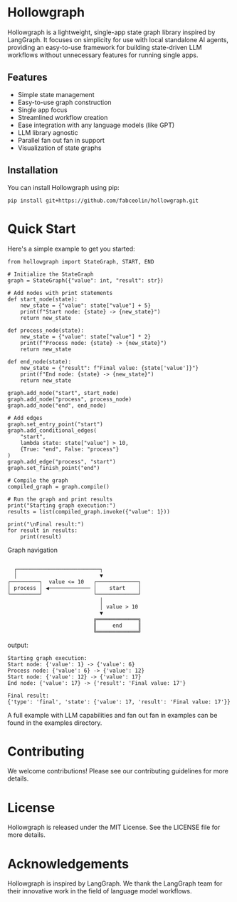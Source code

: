 # Hollowgraph

Hollowgraph is a lightweight, single-app state graph library inspired by LangGraph. It focuses on simplicity for use with local standalone AI agents, providing an easy-to-use framework for building state-driven LLM workflows without unnecessary features for running single apps.

## Features

- Simple state management
- Easy-to-use graph construction
- Single app focus
- Streamlined workflow creation
- Ease integration with any language models (like GPT)
- LLM library agnostic
- Parallel fan out fan in support
- Visualization of state graphs

## Installation

You can install Hollowgraph using pip:

```
pip install git+https://github.com/fabceolin/hollowgraph.git
```

# Quick Start
Here's a simple example to get you started:

```
from hollowgraph import StateGraph, START, END

# Initialize the StateGraph
graph = StateGraph({"value": int, "result": str})

# Add nodes with print statements
def start_node(state):
    new_state = {"value": state["value"] + 5}
    print(f"Start node: {state} -> {new_state}")
    return new_state

def process_node(state):
    new_state = {"value": state["value"] * 2}
    print(f"Process node: {state} -> {new_state}")
    return new_state

def end_node(state):
    new_state = {"result": f"Final value: {state['value']}"}
    print(f"End node: {state} -> {new_state}")
    return new_state

graph.add_node("start", start_node)
graph.add_node("process", process_node)
graph.add_node("end", end_node)

# Add edges
graph.set_entry_point("start")
graph.add_conditional_edges(
    "start",
    lambda state: state["value"] > 10,
    {True: "end", False: "process"}
)
graph.add_edge("process", "start")
graph.set_finish_point("end")

# Compile the graph
compiled_graph = graph.compile()

# Run the graph and print results
print("Starting graph execution:")
results = list(compiled_graph.invoke({"value": 1}))

print("\nFinal result:")
for result in results:
    print(result)
```

Graph navigation
```

  ┌──────────────────────────┐
  │                          ▼
┌─────────┐  value <= 10   ┌─────────────┐
│ process │ ◀───────────── │    start    │
└─────────┘                └─────────────┘
                             │
                             │ value > 10
                             ▼
                           ╔═════════════╗
                           ║     end     ║
                           ╚═════════════╝

```
output:
```
Starting graph execution:
Start node: {'value': 1} -> {'value': 6}
Process node: {'value': 6} -> {'value': 12}
Start node: {'value': 12} -> {'value': 17}
End node: {'value': 17} -> {'result': 'Final value: 17'}

Final result:
{'type': 'final', 'state': {'value': 17, 'result': 'Final value: 17'}}
```

A full example with LLM capabilities and fan out fan in examples can be found in the examples directory.

# Contributing
We welcome contributions! Please see our contributing guidelines for more details.

# License
Hollowgraph is released under the MIT License. See the LICENSE file for more details.

# Acknowledgements
Hollowgraph is inspired by LangGraph. We thank the LangGraph team for their innovative work in the field of language model workflows.



